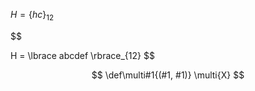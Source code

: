 $H = \lbrace hc \rbrace_{12}$

$$
<!-- \newcommand{\abcdef}{h_c} -->
H = \lbrace abcdef \rbrace_{12}
$$

$$
\def\multi#1{(#1, #1)}
\multi{X}
$$